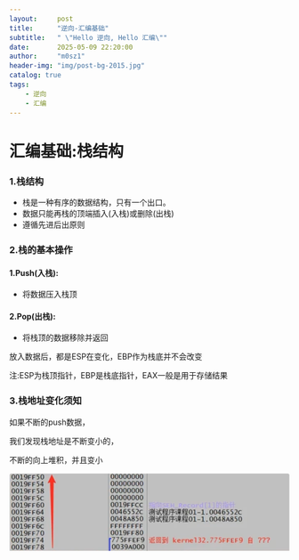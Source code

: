 ```yaml
---
layout:     post
title:      "逆向-汇编基础"
subtitle:   " \"Hello 逆向, Hello 汇编\""
date:       2025-05-09 22:20:00
author:     "m0sz1"
header-img: "img/post-bg-2015.jpg"
catalog: true
tags:
    - 逆向
    - 汇编
---
```

# 汇编基础:栈结构

### 1.栈结构

- 栈是一种有序的数据结构，只有一个出口。
- 数据只能再栈的顶端插入(入栈)或删除(出栈)
- 遵循先进后出原则

### 2.栈的基本操作

#### 1.Push(入栈):

- 将数据压入栈顶

#### 2.Pop(出栈):

- 将栈顶的数据移除并返回

放入数据后，都是ESP在变化，EBP作为栈底并不会改变

注:ESP为栈顶指针，EBP是栈底指针，EAX一般是用于存储结果

### 3.栈地址变化须知

如果不断的push数据，

我们发现栈地址是不断变小的，

不断的向上堆积，并且变小

![](/img/md专用演示图例//栈地址变化须知.png)